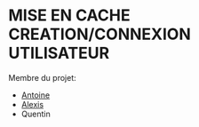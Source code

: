 # MISE EN CACHE CREATION/CONNEXION UTILISATEUR
Membre du projet:
- [Antoine](https://github.com/AntoineRai)
- [Alexis](https://github.com/NeriGH)
- Quentin